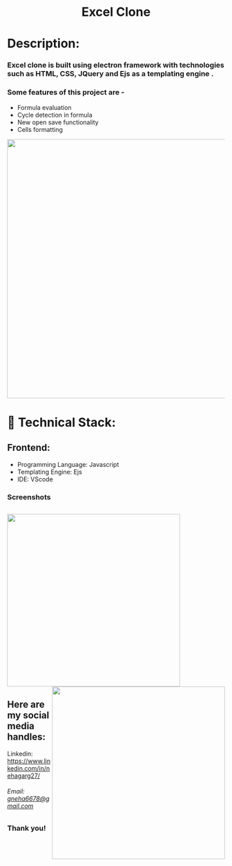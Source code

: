 <h1 align="center">
  Excel Clone
</h1>

# Description:

### Excel clone is built using electron framework with technologies such as HTML, CSS, JQuery and Ejs as a templating engine .
### Some features of this project are -
- Formula evaluation
- Cycle detection in formula
- New open save functionality
- Cells formatting

<img src="https://user-images.githubusercontent.com/57831888/102913495-d68fb680-44a4-11eb-8d2f-4e656ed66b4d.png" width="600px">

# 🚀 Technical Stack:

## Frontend:
- Programming Language: Javascript
- Templating Engine: Ejs
- IDE: VScode


### Screenshots
<img src="https://user-images.githubusercontent.com/57831888/102913495-d68fb680-44a4-11eb-8d2f-4e656ed66b4d.png" width="400px"   > <img src="https://user-images.githubusercontent.com/57831888/102913487-d4c5f300-44a4-11eb-8efd-5469bf74305e.png" width="400px"  align="right" >
---

## Here are my social media handles:

Linkedin: https://www.linkedin.com/in/nehagarg27/
<br />

###### Email: gneha6678@gmail.com

### Thank you!
